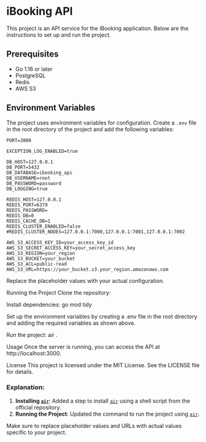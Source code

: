 # iBooking API

This project is an API service for the iBooking application. Below are the instructions to set up and run the project.

## Prerequisites

-   Go 1.16 or later
-   PostgreSQL
-   Redis
-   AWS S3

## Environment Variables

The project uses environment variables for configuration. Create a `.env` file in the root directory of the project and add the following variables:

```properties
PORT=3000

EXCEPTION_LOG_ENABLED=true

DB_HOST=127.0.0.1
DB_PORT=5432
DB_DATABASE=ibooking_api
DB_USERNAME=root
DB_PASSWORD=password
DB_LOGGING=true

REDIS_HOST=127.0.0.1
REDIS_PORT=6379
REDIS_PASSWORD=
REDIS_DB=0
REDIS_CACHE_DB=1
REDIS_CLUSTER_ENABLED=false
#REDIS_CLUSTER_NODES=127.0.0.1:7000,127.0.0.1:7001,127.0.0.1:7002

AWS_S3_ACCESS_KEY_ID=your_access_key_id
AWS_S3_SECRET_ACCESS_KEY=your_secret_access_key
AWS_S3_REGION=your_region
AWS_S3_BUCKET=your_bucket
AWS_S3_ACL=public-read
AWS_S3_URL=https://your_bucket.s3.your_region.amazonaws.com
```

Replace the placeholder values with your actual configuration.

Running the Project
Clone the repository:

Install dependencies:
go mod tidy

Set up the environment variables by creating a .env file in the root directory and adding the required variables as shown above.

Run the project:
air .

Usage
Once the server is running, you can access the API at http://localhost:3000.

License
This project is licensed under the MIT License. See the LICENSE file for details.

### Explanation:

1. **Installing [`air`](command:_github.copilot.openSymbolFromReferences?%5B%22%22%2C%5B%7B%22uri%22%3A%7B%22scheme%22%3A%22file%22%2C%22authority%22%3A%22%22%2C%22path%22%3A%22%2FUsers%2Fpudthai%2Flab%2Fworkshop-golang%2FREADME.md%22%2C%22query%22%3A%22%22%2C%22fragment%22%3A%22%22%7D%2C%22pos%22%3A%7B%22line%22%3A53%2C%22character%22%3A0%7D%7D%5D%2C%2287de2004-f5ac-4b4b-98d2-3fc643a8cb6e%22%5D "Go to definition")**: Added a step to install [`air`](command:_github.copilot.openSymbolFromReferences?%5B%22%22%2C%5B%7B%22uri%22%3A%7B%22scheme%22%3A%22file%22%2C%22authority%22%3A%22%22%2C%22path%22%3A%22%2FUsers%2Fpudthai%2Flab%2Fworkshop-golang%2FREADME.md%22%2C%22query%22%3A%22%22%2C%22fragment%22%3A%22%22%7D%2C%22pos%22%3A%7B%22line%22%3A53%2C%22character%22%3A0%7D%7D%5D%2C%2287de2004-f5ac-4b4b-98d2-3fc643a8cb6e%22%5D "Go to definition") using a shell script from the official repository.
2. **Running the Project**: Updated the command to run the project using [`air`](command:_github.copilot.openSymbolFromReferences?%5B%22%22%2C%5B%7B%22uri%22%3A%7B%22scheme%22%3A%22file%22%2C%22authority%22%3A%22%22%2C%22path%22%3A%22%2FUsers%2Fpudthai%2Flab%2Fworkshop-golang%2FREADME.md%22%2C%22query%22%3A%22%22%2C%22fragment%22%3A%22%22%7D%2C%22pos%22%3A%7B%22line%22%3A53%2C%22character%22%3A0%7D%7D%5D%2C%2287de2004-f5ac-4b4b-98d2-3fc643a8cb6e%22%5D "Go to definition").

Make sure to replace placeholder values and URLs with actual values specific to your project.
